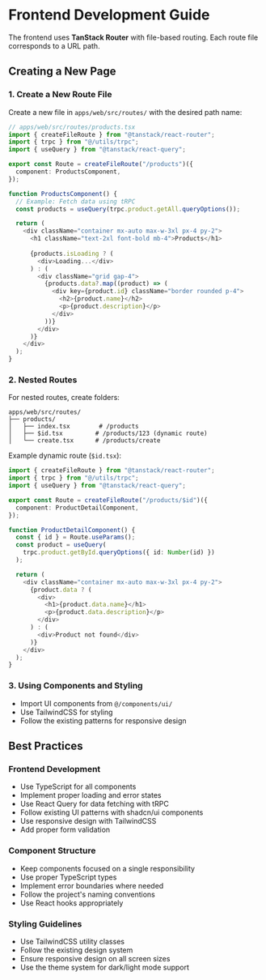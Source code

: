 # Frontend Development Guide

The frontend uses **TanStack Router** with file-based routing. Each route file corresponds to a URL path.

## Creating a New Page

### 1. Create a New Route File

Create a new file in `apps/web/src/routes/` with the desired path name:

```typescript
// apps/web/src/routes/products.tsx
import { createFileRoute } from "@tanstack/react-router";
import { trpc } from "@/utils/trpc";
import { useQuery } from "@tanstack/react-query";

export const Route = createFileRoute("/products")({
  component: ProductsComponent,
});

function ProductsComponent() {
  // Example: Fetch data using tRPC
  const products = useQuery(trpc.product.getAll.queryOptions());

  return (
    <div className="container mx-auto max-w-3xl px-4 py-2">
      <h1 className="text-2xl font-bold mb-4">Products</h1>
      
      {products.isLoading ? (
        <div>Loading...</div>
      ) : (
        <div className="grid gap-4">
          {products.data?.map((product) => (
            <div key={product.id} className="border rounded p-4">
              <h2>{product.name}</h2>
              <p>{product.description}</p>
            </div>
          ))}
        </div>
      )}
    </div>
  );
}
```

### 2. Nested Routes

For nested routes, create folders:

```
apps/web/src/routes/
├── products/
│   ├── index.tsx        # /products
│   ├── $id.tsx         # /products/123 (dynamic route)
│   └── create.tsx      # /products/create
```

Example dynamic route (`$id.tsx`):

```typescript
import { createFileRoute } from "@tanstack/react-router";
import { trpc } from "@/utils/trpc";
import { useQuery } from "@tanstack/react-query";

export const Route = createFileRoute("/products/$id")({
  component: ProductDetailComponent,
});

function ProductDetailComponent() {
  const { id } = Route.useParams();
  const product = useQuery(
    trpc.product.getById.queryOptions({ id: Number(id) })
  );

  return (
    <div className="container mx-auto max-w-3xl px-4 py-2">
      {product.data ? (
        <div>
          <h1>{product.data.name}</h1>
          <p>{product.data.description}</p>
        </div>
      ) : (
        <div>Product not found</div>
      )}
    </div>
  );
}
```

### 3. Using Components and Styling

- Import UI components from `@/components/ui/`
- Use TailwindCSS for styling
- Follow the existing patterns for responsive design

## Best Practices

### Frontend Development
- Use TypeScript for all components
- Implement proper loading and error states
- Use React Query for data fetching with tRPC
- Follow existing UI patterns with shadcn/ui components
- Use responsive design with TailwindCSS
- Add proper form validation

### Component Structure
- Keep components focused on a single responsibility
- Use proper TypeScript types
- Implement error boundaries where needed
- Follow the project's naming conventions
- Use React hooks appropriately

### Styling Guidelines
- Use TailwindCSS utility classes
- Follow the existing design system
- Ensure responsive design on all screen sizes
- Use the theme system for dark/light mode support